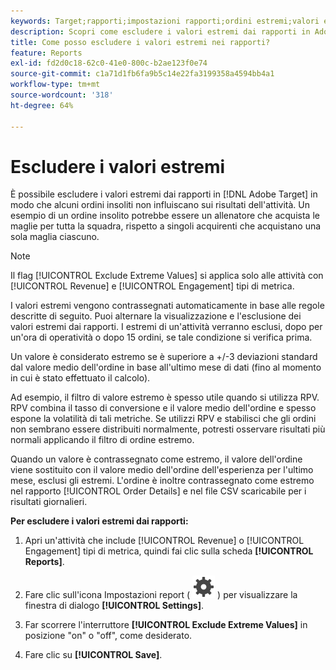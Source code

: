 ```yaml
---
keywords: Target;rapporti;impostazioni rapporti;ordini estremi;valori estremi
description: Scopri come escludere i valori estremi dai rapporti in Adobe [!DNL Target] in modo che alcuni ordini insoliti non influiscano sui risultati dell'attività.
title: Come posso escludere i valori estremi nei rapporti?
feature: Reports
exl-id: fd2d0c18-62c0-41e0-800c-b2ae123f0e74
source-git-commit: c1a71d1fb6fa9b5c14e22fa3199358a4594bb4a1
workflow-type: tm+mt
source-wordcount: '318'
ht-degree: 64%

---
```


# Escludere i valori estremi

È possibile escludere i valori estremi dai rapporti in [!DNL Adobe Target] in modo che alcuni ordini insoliti non influiscano sui risultati dell&#39;attività. Un esempio di un ordine insolito potrebbe essere un allenatore che acquista le maglie per tutta la squadra, rispetto a singoli acquirenti che acquistano una sola maglia ciascuno.

>[!NOTE]
>
>Il flag [!UICONTROL Exclude Extreme Values] si applica solo alle attività con [!UICONTROL Revenue] e [!UICONTROL Engagement] tipi di metrica.

I valori estremi vengono contrassegnati automaticamente in base alle regole descritte di seguito. Puoi alternare la visualizzazione e l&#39;esclusione dei valori estremi dai rapporti. I estremi di un&#39;attività verranno esclusi, dopo per un&#39;ora di operatività o dopo 15 ordini, se tale condizione si verifica prima.

Un valore è considerato estremo se è superiore a +/-3 deviazioni standard dal valore medio dell&#39;ordine in base all&#39;ultimo mese di dati (fino al momento in cui è stato effettuato il calcolo).

Ad esempio, il filtro di valore estremo è spesso utile quando si utilizza RPV. RPV combina il tasso di conversione e il valore medio dell&#39;ordine e spesso espone la volatilità di tali metriche. Se utilizzi RPV e stabilisci che gli ordini non sembrano essere distribuiti normalmente, potresti osservare risultati più normali applicando il filtro di ordine estremo.

Quando un valore è contrassegnato come estremo, il valore dell&#39;ordine viene sostituito con il valore medio dell&#39;ordine dell&#39;esperienza per l&#39;ultimo mese, esclusi gli estremi. L&#39;ordine è inoltre contrassegnato come estremo nel rapporto [!UICONTROL Order Details] e nel file CSV scaricabile per i risultati giornalieri.

**Per escludere i valori estremi dai rapporti:**

1. Apri un&#39;attività che include [!UICONTROL Revenue] o [!UICONTROL Engagement] tipi di metrica, quindi fai clic sulla scheda **[!UICONTROL Reports]**.
1. Fare clic sull&#39;icona Impostazioni report ( ![icona Impostazioni report](/help/main/assets/icons/Setting.svg) ) per visualizzare la finestra di dialogo **[!UICONTROL Settings]**.

1. Far scorrere l&#39;interruttore **[!UICONTROL Exclude Extreme Values]** in posizione &quot;on&quot; o &quot;off&quot;, come desiderato.
1. Fare clic su **[!UICONTROL Save]**.
